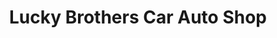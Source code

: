 ---
title: "Lucky Brothers Car Auto Shop"
url: /imus/lucky-brothers-car-auto-shop/
shop: car repair
---